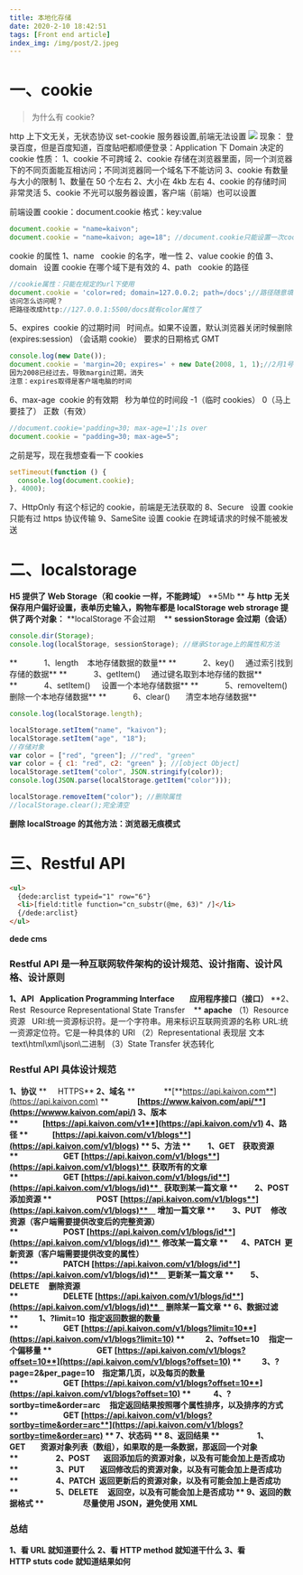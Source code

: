 ```yaml
---
title: 本地化存储
date: 2020-2-10 18:42:51
tags: [Front end article]
index_img: /img/post/2.jpeg
---
```


# 一、cookie

> 为什么有 cookie?

http 上下文无关，无状态协议
set-cookie 服务器设置,前端无法设置
![](/img/3-1.png)
现象：
登录百度，但是百度知道，百度贴吧都顺便登录：Application 下 Domain 决定的
cookie 性质：
1、cookie 不可跨域
2、cookie 存储在浏览器里面，同一个浏览器下的不同页面能互相访问；不同浏览器同一个域名下不能访问
3、cookie 有数量与大小的限制
1、数量在 50 个左右
2、大小在 4kb 左右
4、cookie 的存储时间非常灵活
5、cookie 不光可以服务器设置，客户端（前端）也可以设置

前端设置 cookie：document.cookie
格式：key:value

```javascript
document.cookie = "name=kaivon";
document.cookie = "name=kaivon; age=18"; //document.cookie只能设置一次cookie，这次设置是错的
```

cookie 的属性
1、name   cookie 的名字，唯一性
2、value cookie 的值
3、domain   设置 cookie 在哪个域下是有效的
4、path   cookie 的路径

```javascript
//cookie属性：只能在规定的url下使用
document.cookie = 'color=red; domain=127.0.0.2; path=/docs';//路径随意填
访问怎么访问呢？
把路径改成http://127.0.0.1:5500/docs就有color属性了
```

5、expires  cookie 的过期时间   时间点。如果不设置，默认浏览器关闭时候删除(expires:session)
（会话期 cookie）
要求的日期格式 GMT

```javascript
console.log(new Date());
document.cookie = 'margin=20; expires=' + new Date(2008, 1, 1);//2月1号，月份从0开始
因为2008已经过去，导致margin过期，消失
注意：expires取得是客户端电脑的时间
```

6、max-age  cookie 的有效期   秒为单位的时间段
-1（临时 cookies） 0（马上要挂了） 正数（有效）

```javascript
//document.cookie='padding=30; max-age=1';1s over
document.cookie = "padding=30; max-age=5";
```

之前是写，现在我想查看一下 cookies

```javascript
setTimeout(function () {
  console.log(document.cookie);
}, 4000);
```

7、HttpOnly 有这个标记的 cookie，前端是无法获取的
8、Secure   设置 cookie 只能有过 https 协议传输
9、SameSite 设置 cookie 在跨域请求的时候不能被发送

# 二、localstorage

**H5 提供了 Web Storage（和 cookie 一样，不能跨域）**
**5Mb **
**与 http 无关**
**保存用户偏好设置，表单历史输入，购物车都是 localStorage**
**web strorage 提供了两个对象：**
**localStorage 不会过期    **
**sessionStorage 会过期（会话）**

```javascript
console.dir(Storage);
console.log(localStorage, sessionStorage); //继承Storage上的属性和方法
```

**            1、length    本地存储数据的数量**
**            2、key()     通过索引找到存储的数据**
**            3、getItem()     通过键名取到本地存储的数据**
**            4、setItem()     设置一个本地存储数据**
**            5、removeItem()  删除一个本地存储数据**
**            6、clear()       清空本地存储数据**

```javascript
console.log(localStorage.length);

localStorage.setItem("name", "kaivon");
localStorage.setItem("age", "18");
//存储对象
var color = ["red", "green"]; //"red", "green"
var color = { c1: "red", c2: "green" }; //[object Object]
localStorage.setItem("color", JSON.stringify(color));
console.log(JSON.parse(localStorage.getItem("color")));

localStorage.removeItem("color"); //删除属性
//localStorage.clear();完全清空
```

**删除 localStroage 的其他方法：浏览器无痕模式**

# **三、Restful API**

```html
<ul>
  {dede:arclist typeid="1" row="6"}
  <li>[field:title function="cn_substr(@me, 63)" /]</li>
  {/dede:arclist}
</ul>
```

**dede cms**

### Restful API 是一种互联网软件架构的设计规范、设计指南、设计风格、设计原则

**1、API   Application Programming Interface        应用程序接口（接口）**
**2、Rest  Resource Representational State Transfer    **
**apache**
（1）Resource
资源  
URI:统一资源标识符。是一个字符串。用来标识互联网资源的名称
URL:统一资源定位符。它是一种具体的 URI
（2）Representational
表现层
文本  text\html\xml\json\二进制
（3）State Transfer
状态转化

### Restful API 具体设计规范

**1、协议**
**     HTTPS**
**2、域名**
\*\*             **[**https://api.kaivon.com**](https://api.kaivon.com)
\*\*             **[**https://www.kaivon.com/api/**](https://wwww.kaivon.com/api/)
**3、版本**
\*\*             **[**https://api.kaivon.com/v1**](https://api.kaivon.com/v1)
**4、路径**
\*\*             **[**https://api.kaivon.com/v1/blogs**](https://api.kaivon.com/v1/blogs)
** 5、方法**
**         1、GET    获取资源**
**                        GET **[**https://api.kaivon.com/v1/blogs**](https://api.kaivon.com/v1/blogs)**  获取所有的文章**
**                        GET **[**https://api.kaivon.com/v1/blogs/id**](https://api.kaivon.com/v1/blogs/id)**   获取到某一篇文章**
**         2、POST   添加资源**
**                        POST **[**https://api.kaivon.com/v1/blogs**](https://api.kaivon.com/v1/blogs)**     增加一篇文章**
**         3、PUT     修改资源（客户端需要提供改变后的完整资源）**
**                        POST **[**https://api.kaivon.com/v1/blogs/id**](https://api.kaivon.com/v1/blogs/id)**  修改某一篇文章**
**       4、PATCH  更新资源（客户端需要提供改变的属性）**
**                        PATCH **[**https://api.kaivon.com/v1/blogs/id**](https://api.kaivon.com/v1/blogs/id)**     更新某一篇文章**
**         5、DELETE     删除资源**
**                        DELETE **[**https://api.kaivon.com/v1/blogs/id**](https://api.kaivon.com/v1/blogs/id)**    删除某一篇文章**
** 6、数据过滤**
**           1、?limit=10  指定返回数据的数量**
**                        GET **[**https://api.kaivon.com/v1/blogs?limit=10**](https://api.kaivon.com/v1/blogs?limit=10)
**           2、?offset=10     指定一个偏移量**
**                        GET **[**https://api.kaivon.com/v1/blogs?offset=10**](https://api.kaivon.com/v1/blogs?offset=10)
**           3、?page=2&per_page=10    指定第几页，以及每页的数量**
**                        GET **[**https://api.kaivon.com/v1/blogs?offset=10**](https://api.kaivon.com/v1/blogs?offset=10)
**            4、?sortby=time&order=arc     指定返回结果按照哪个属性排序，以及排序的方式**
**                        GET **[**https://api.kaivon.com/v1/blogs?sortby=time&order=arc**](https://api.kaivon.com/v1/blogs?sortby=time&order=arc)
** 7、状态码**
** 8、返回结果**
**                    1、GET        资源对象列表（数组），如果取的是一条数据，那返回一个对象**
**                    2、POST       返回添加后的资源对象，以及有可能会加上是否成功**
**                    3、PUT        返回修改后的资源对象，以及有可能会加上是否成功**
**                    4、PATCH  返回更新后的资源对象，以及有可能会加上是否成功**
**                    5、DELETE     返回空，以及有可能会加上是否成功**
** 9、返回的数据格式**
**                     尽量使用 JSON，避免使用 XML**

### 总结

**1、看 URL 就知道要什么**
**2、看 HTTP method 就知道干什么**
**3、看 HTTP stuts code 就知道结果如何**
